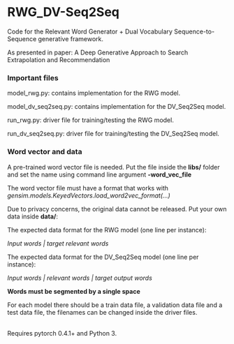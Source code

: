 # RWG_DV-Seq2Seq
Code for the Relevant Word Generator + Dual Vocabulary Sequence-to-Sequence generative framework.

As presented in paper: A Deep Generative Approach to Search Extrapolation and Recommendation

### Important files

model_rwg.py: contains implementation for the RWG model.

model_dv_seq2seq.py: contains implementation for the DV_Seq2Seq model.

run_rwg.py: driver file for training/testing the RWG model.

run_dv_seq2seq.py: driver file for training/testing the DV_Seq2Seq model.

### Word vector and data

A pre-trained word vector file is needed. Put the file inside the **libs/** folder and set the name using command line argument **-word_vec_file**

The word vector file must have a format that works with *gensim.models.KeyedVectors.load_word2vec_format(...)*

Due to privacy concerns, the original data cannot be released. Put your own data inside **data/**: 

The expected data format for the RWG model (one line per instance):

*Input words | target relevant words*

The expected data format for the DV_Seq2Seq model (one line per instance):

*Input words | relevant words | target output words*

**Words must be segmented by a single space**

For each model there should be a train data file, a validation data file and a test data file, the filenames can be changed inside the driver files.

\
Requires pytorch 0.4.1+ and Python 3.
